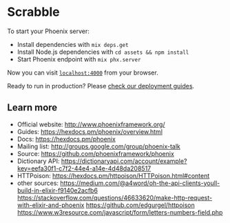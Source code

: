 # Scrabble

To start your Phoenix server:

  * Install dependencies with `mix deps.get`
  * Install Node.js dependencies with `cd assets && npm install`
  * Start Phoenix endpoint with `mix phx.server`

Now you can visit [`localhost:4000`](http://localhost:4000) from your browser.

Ready to run in production? Please [check our deployment guides](https://hexdocs.pm/phoenix/deployment.html).

## Learn more

  * Official website: http://www.phoenixframework.org/
  * Guides: https://hexdocs.pm/phoenix/overview.html
  * Docs: https://hexdocs.pm/phoenix
  * Mailing list: http://groups.google.com/group/phoenix-talk
  * Source: https://github.com/phoenixframework/phoenix
  * Dictionary API: https://dictionaryapi.com/account/example?key=eefa30f1-c7f2-44e4-a14e-4d48da208517
  * HTTPoison: https://hexdocs.pm/httpoison/HTTPoison.html#content
  * other sources: https://medium.com/@a4word/oh-the-api-clients-youll-build-in-elixir-f9140e2acfb6
  https://stackoverflow.com/questions/46633620/make-http-request-with-elixir-and-phoenix
  https://github.com/edgurgel/httpoison
  https://www.w3resource.com/javascript/form/letters-numbers-field.php
  
  
